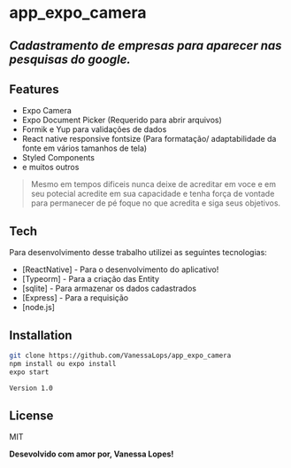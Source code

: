 # app_expo_camera

## _Cadastramento de empresas para aparecer nas pesquisas do google._

## Features

- Expo Camera
- Expo Document Picker (Requerido para abrir arquivos)
- Formik e Yup para validações de dados
- React native responsive fontsize (Para formatação/ adaptabilidade da fonte em vários tamanhos de tela)
- Styled Components
- e muitos outros

> Mesmo em tempos dificeis nunca deixe de
> acreditar em voce e em seu potecial
> acredite em sua capacidade e tenha força de
> vontade para permanecer de pé
> foque no que acredita e siga seus objetivos.

## Tech

Para desenvolvimento desse trabalho utilizei as seguintes tecnologias:

- [ReactNative] - Para o desenvolvimento do aplicativo!
- [Typeorm] - Para a criação das Entity
- [sqlite] - Para armazenar os dados cadastrados
- [Express] - Para a requisição
- [node.js]

## Installation

```sh
git clone https://github.com/VanessaLops/app_expo_camera
npm install ou expo install
expo start
```

```sh
Version 1.0
```

## License

MIT

**Desevolvido com amor por, Vanessa Lopes!**
